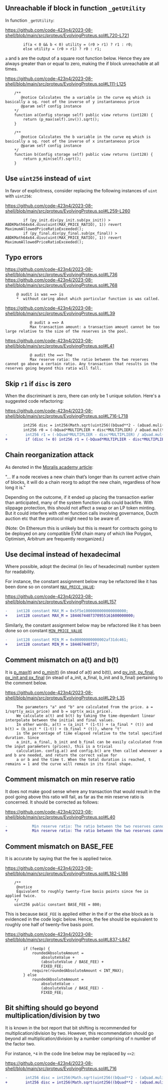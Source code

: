 ## Unreachable if block in function `_getUtility`
In function `_getUtility`: 

https://github.com/code-423n4/2023-08-shell/blob/main/src/proteus/EvolvingProteus.sol#L720-L721

```solidity
        if(a < 0 && b < 0) utility = (r0 > r1) ? r1 : r0;
        else utility = (r0 > r1) ? r0 : r1;
```
`a` and `b` are the output of a square root function below. Hence they are always greater than or equal to zero, making the if block unreachable at all times.

https://github.com/code-423n4/2023-08-shell/blob/main/src/proteus/EvolvingProteus.sol#L111-L125

```solidity
    /**
       @notice Calculates the a variable in the curve eq which is basically a sq. root of the inverse of y instantaneous price
       @param self config instance
    */
    function a(Config storage self) public view returns (int128) {
        return (p_max(self).inv()).sqrt();
    }

    /**
       @notice Calculates the b variable in the curve eq which is basically a sq. root of the inverse of x instantaneous price
       @param self config instance
    */
    function b(Config storage self) public view returns (int128) {
        return p_min(self).sqrt();
    }
```
## Use `uint256` instead of `uint`
In favor of explicitness, consider replacing the following instances of `uint` with `uint256`:

https://github.com/code-423n4/2023-08-shell/blob/main/src/proteus/EvolvingProteus.sol#L259-L260

```solidity
        if (py_init.div(py_init.sub(px_init)) > ABDKMath64x64.divu(uint(MAX_PRICE_RATIO), 1)) revert MaximumAllowedPriceRatioExceeded();
        if (py_final.div(py_final.sub(px_final)) > ABDKMath64x64.divu(uint(MAX_PRICE_RATIO), 1)) revert MaximumAllowedPriceRatioExceeded();
```
## Typo errors
https://github.com/code-423n4/2023-08-shell/blob/main/src/proteus/EvolvingProteus.sol#L736
https://github.com/code-423n4/2023-08-shell/blob/main/src/proteus/EvolvingProteus.sol#L768

```solidity
     @ audit is was ==> is
     *  without caring about which particular function is was called.
```
https://github.com/code-423n4/2023-08-shell/blob/main/src/proteus/EvolvingProteus.sol#L39

```solidity
           @ audit a ==> A
           Max transaction amount: a transaction amount cannot be too large relative to the size of the reserves in the pool.
```
https://github.com/code-423n4/2023-08-shell/blob/main/src/proteus/EvolvingProteus.sol#L41

```solidity
           @ audit the ==> The
           Max reserve ratio: the ratio between the two reserves cannot go above a certain ratio. Any transaction that results in the reserves going beyond this ratio will fall.
```
## Skip `r1` if `disc` is zero
When the discriminant is zero, there can only be 1 unique solution. Here's a suggested code refactoring:

https://github.com/code-423n4/2023-08-shell/blob/main/src/proteus/EvolvingProteus.sol#L716-L718

```diff
        int256 disc = int256(Math.sqrt(uint256((bQuad**2 - (aQuad.muli(cQuad)*4)))));
        int256 r0 = (-bQuad*MULTIPLIER + disc*MULTIPLIER) / aQuad.mul(two).muli(MULTIPLIER);
-        int256 r1 = (-bQuad*MULTIPLIER - disc*MULTIPLIER) / aQuad.mul(two).muli(MULTIPLIER);
+        if (disc != 0) int256 r1 = (-bQuad*MULTIPLIER - disc*MULTIPLIER) / aQuad.mul(two).muli(MULTIPLIER);
```
## Chain reorganization attack
As denoted in the [Moralis academy article](https://academy.moralis.io/blog/what-is-chain-reorganization):

"... If a node receives a new chain that’s longer than its current active chain of blocks, it will do a chain reorg to adopt the new chain, regardless of how long it is."

Depending on the outcome, if it ended up placing the transaction earlier than anticipated, many of the system function calls could backfire. With slippage protection, this should not affect a swap or an LP token minting. But it could interfere with other function calls involving governance, Ducth auction etc that the protocol might need to be aware of.     

(Note: On Ethereum this is unlikely but this is meant for contracts going to be deployed on any compatible EVM chain many of which like Polygon, Optimism, Arbitrum are frequently reorganized.)

## Use decimal instead of hexadecimal
Where possible, adopt the decimal (in lieu of hexadecimal) number system for readability. 

For instance, the constant assignment below may be refactored like it has been done so on constant [`MAX_PRICE_VALUE`](https://github.com/code-423n4/2023-08-shell/blob/main/src/proteus/EvolvingProteus.sol#L169C1-L169C68): 

https://github.com/code-423n4/2023-08-shell/blob/main/src/proteus/EvolvingProteus.sol#L157

```diff
-    int128 constant MAX_M = 0x5f5e1000000000000000000;
+    int128 constant MAX_M = 1844674407370955161600000000;
```
Similarly, the constant assignment below may be refactored like it has been done so on constant [`MIN_PRICE_VALUE`](https://github.com/code-423n4/2023-08-shell/blob/main/src/proteus/EvolvingProteus.sol#L175) 

```diff
-    int128 constant MIN_M = 0x00000000000002af31dc461;
+    int128 constant MIN_M = 184467440737;
```
## Comment mismatch on a(t) and b(t)
It is [p_max(t)](https://github.com/code-423n4/2023-08-shell/blob/main/src/proteus/EvolvingProteus.sol#L106-L109) and [p_min(t)](https://github.com/code-423n4/2023-08-shell/blob/main/src/proteus/EvolvingProteus.sol#L97-L100) (in stead of a(t) and b(t)), and [py_init, py_final, px_init and px_final](https://github.com/code-423n4/2023-08-shell/blob/main/src/proteus/EvolvingProteus.sol#L244-L247) (in stead of a_init, a_final, b_init and b_final) pertaining to the comment below.

https://github.com/code-423n4/2023-08-shell/blob/main/src/proteus/EvolvingProteus.sol#L29-L35

```solidity
     The parameters "a" and "b" are calculated from the price. a = 1/sqrt(y_axis_price) and b = sqrt(x_axis_price). 
     We calculate a(t) and b(t) by taking the time-dependant linear interpolate between the initial and final values. 
     In other words, a(t) = (a_init * (1-t)) + (a_final * (t)) and b(t) = (b_init * (1-t)) + (b_final * (t)), where "t"
     is the percentage of time elapsed relative to the total specified duration. Since 
     a_init, a_final, b_init and b_final can be easily calculated from the input parameters (prices), this is a trivial
     calculation. config.a() and config.b() are then called whenever a and b are needed, and return the correct value for
     a or b and the time t. When the total duration is reached, t remains = 1 and the curve will remain in its final shape. 
```
## Comment mismatch on min reserve ratio
It does not make good sense where any transaction that would result in the pool going above this ratio will fail, as far as the min reserve ratio is concerned. It should be corrected as follows:

https://github.com/code-423n4/2023-08-shell/blob/main/src/proteus/EvolvingProteus.sol#L40

```diff
-           Min reserve ratio: The ratio between the two reserves cannot fall below a certain ratio. Any transaction that would result in the pool going above or below this ratio will fail.
+           Min reserve ratio: The ratio between the two reserves cannot fall below a certain ratio. Any transaction that would result in the pool going below this ratio will fail.
```
## Comment mismatch on BASE_FEE
It is accurate by saying that the fee is applied twice. 

https://github.com/code-423n4/2023-08-shell/blob/main/src/proteus/EvolvingProteus.sol#L182-L186

```solidity
    /** 
     @notice 
     Equivalent to roughly twenty-five basis points since fee is applied twice.
    */
    uint256 public constant BASE_FEE = 800;
```
This is because `BASE_FEE` is applied either in the if or the else block as is evidenced in the code logic below. Hence, the fee should be equivalent to roughly one half of twenty-five basis point.

https://github.com/code-423n4/2023-08-shell/blob/main/src/proteus/EvolvingProteus.sol#L837-L847

```solidity
        if (feeUp) {
            roundedAbsoluteAmount =
                absoluteValue +
                (absoluteValue / BASE_FEE) +
                FIXED_FEE;
            require(roundedAbsoluteAmount < INT_MAX);
        } else
            roundedAbsoluteAmount =
                absoluteValue -
                (absoluteValue / BASE_FEE) -
                FIXED_FEE;
```
## Bit shifting should go beyond multiplication/division by two
It is known in the bot report that bit shifting is recommended for multiplication/division by two. However, this recommendation should go beyond all multiplication/division by a number comprising of n number of the factor two.

For instance, `*4` in the code line below may be replaced by `<<2`: 

https://github.com/code-423n4/2023-08-shell/blob/main/src/proteus/EvolvingProteus.sol#L716

```diff
-        int256 disc = int256(Math.sqrt(uint256((bQuad**2 - (aQuad.muli(cQuad)*4)))));
+        int256 disc = int256(Math.sqrt(uint256((bQuad**2 - (aQuad.muli(cQuad)<<2)))));
```